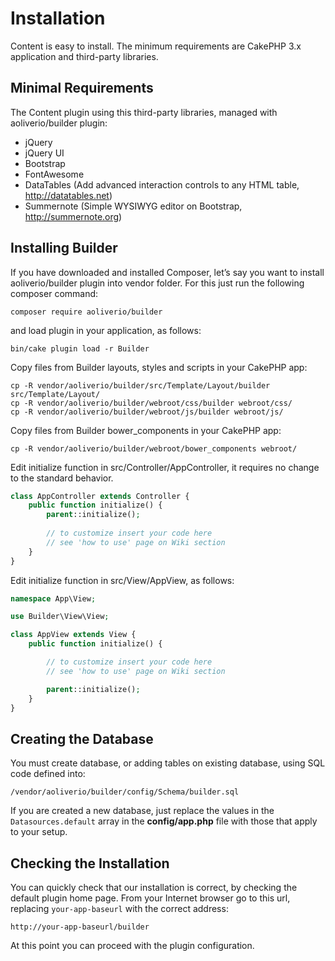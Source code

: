 # Installation

Content is easy to install. The minimum requirements are CakePHP 3.x application and third-party libraries.

## Minimal Requirements

The Content plugin using this third-party libraries, managed with aoliverio/builder plugin:

- jQuery
- jQuery UI
- Bootstrap
- FontAwesome
- DataTables (Add advanced interaction controls to any HTML table, http://datatables.net)
- Summernote (Simple WYSIWYG editor on Bootstrap, http://summernote.org)

## Installing Builder

If you have downloaded and installed Composer, let’s say you want to install aoliverio/builder 
plugin into vendor folder. For this just run the following composer command:

```
composer require aoliverio/builder
```

and load plugin in your application, as follows:

```
bin/cake plugin load -r Builder
```

Copy files from Builder layouts, styles and scripts in your CakePHP app:
```
cp -R vendor/aoliverio/builder/src/Template/Layout/builder src/Template/Layout/
cp -R vendor/aoliverio/builder/webroot/css/builder webroot/css/
cp -R vendor/aoliverio/builder/webroot/js/builder webroot/js/
```

Copy files from Builder bower_components in your CakePHP app:
```
cp -R vendor/aoliverio/builder/webroot/bower_components webroot/
```

Edit initialize function in src/Controller/AppController, it requires no change to the standard behavior.
```php
class AppController extends Controller {
    public function initialize() {
        parent::initialize();
 
        // to customize insert your code here
        // see 'how to use' page on Wiki section
    }
}
```

Edit initialize function in src/View/AppView, as follows:
```php
namespace App\View;

use Builder\View\View;

class AppView extends View {
    public function initialize() {

        // to customize insert your code here
        // see 'how to use' page on Wiki section

        parent::initialize();
    }
}
```

## Creating the Database 

You must create database, or adding tables on existing database, using SQL code defined into: 

```
/vendor/aoliverio/builder/config/Schema/builder.sql
```

If you are created a new database, just replace the values in the `Datasources.default` array in the 
**config/app.php** file with those that apply to your setup. 

## Checking the Installation

You can quickly check that our installation is correct, by checking the default plugin home page. 
From your Internet browser go to this url, replacing `your-app-baseurl` with the correct address:

```
http://your-app-baseurl/builder
```

At this point you can proceed with the plugin configuration.
